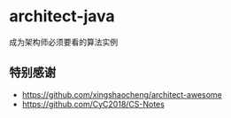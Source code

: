 # architect-java

成为架构师必须要看的算法实例












## 特别感谢

* https://github.com/xingshaocheng/architect-awesome
* https://github.com/CyC2018/CS-Notes

